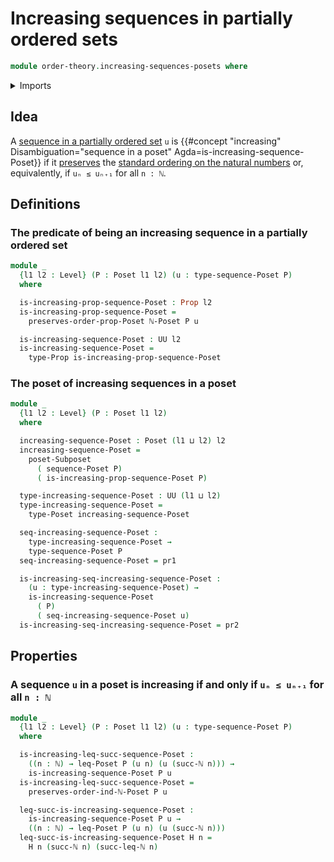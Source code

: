 # Increasing sequences in partially ordered sets

```agda
module order-theory.increasing-sequences-posets where
```

<details><summary>Imports</summary>

```agda
open import elementary-number-theory.decidable-total-order-natural-numbers
open import elementary-number-theory.inequality-natural-numbers
open import elementary-number-theory.natural-numbers

open import foundation.dependent-pair-types
open import foundation.function-types
open import foundation.identity-types
open import foundation.propositions
open import foundation.sequences
open import foundation.universe-levels

open import order-theory.order-preserving-maps-posets
open import order-theory.posets
open import order-theory.sequences-posets
open import order-theory.subposets
```

</details>

## Idea

A [sequence in a partially ordered set](order-theory.sequences-posets.md) `u` is
{{#concept "increasing" Disambiguation="sequence in a poset" Agda=is-increasing-sequence-Poset}}
if it [preserves](order-theory.order-preserving-maps-posets.md) the
[standard ordering on the natural numbers](elementary-number-theory.inequality-natural-numbers.md)
or, equivalently, if `uₙ ≤ uₙ₊₁` for all `n : ℕ`.

## Definitions

### The predicate of being an increasing sequence in a partially ordered set

```agda
module _
  {l1 l2 : Level} (P : Poset l1 l2) (u : type-sequence-Poset P)
  where

  is-increasing-prop-sequence-Poset : Prop l2
  is-increasing-prop-sequence-Poset =
    preserves-order-prop-Poset ℕ-Poset P u

  is-increasing-sequence-Poset : UU l2
  is-increasing-sequence-Poset =
    type-Prop is-increasing-prop-sequence-Poset
```

### The poset of increasing sequences in a poset

```agda
module _
  {l1 l2 : Level} (P : Poset l1 l2)
  where

  increasing-sequence-Poset : Poset (l1 ⊔ l2) l2
  increasing-sequence-Poset =
    poset-Subposet
      ( sequence-Poset P)
      ( is-increasing-prop-sequence-Poset P)

  type-increasing-sequence-Poset : UU (l1 ⊔ l2)
  type-increasing-sequence-Poset =
    type-Poset increasing-sequence-Poset

  seq-increasing-sequence-Poset :
    type-increasing-sequence-Poset →
    type-sequence-Poset P
  seq-increasing-sequence-Poset = pr1

  is-increasing-seq-increasing-sequence-Poset :
    (u : type-increasing-sequence-Poset) →
    is-increasing-sequence-Poset
      ( P)
      ( seq-increasing-sequence-Poset u)
  is-increasing-seq-increasing-sequence-Poset = pr2
```

## Properties

### A sequence `u` in a poset is increasing if and only if `uₙ ≤ uₙ₊₁` for all `n : ℕ`

```agda
module _
  {l1 l2 : Level} (P : Poset l1 l2) (u : type-sequence-Poset P)
  where

  is-increasing-leq-succ-sequence-Poset :
    ((n : ℕ) → leq-Poset P (u n) (u (succ-ℕ n))) →
    is-increasing-sequence-Poset P u
  is-increasing-leq-succ-sequence-Poset =
    preserves-order-ind-ℕ-Poset P u

  leq-succ-is-increasing-sequence-Poset :
    is-increasing-sequence-Poset P u →
    ((n : ℕ) → leq-Poset P (u n) (u (succ-ℕ n)))
  leq-succ-is-increasing-sequence-Poset H n =
    H n (succ-ℕ n) (succ-leq-ℕ n)
```
